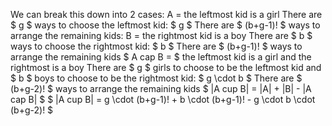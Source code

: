 We can break this down into 2 cases:
A = the leftmost kid is a girl
There are $ g $ ways to choose the leftmost kid: $ g $
There are $ (b+g-1)! $ ways to arrange the remaining kids:
B = the rightmost kid is a boy
There are $ b $ ways to choose the rightmost kid: $ b $
There are $ (b+g-1)! $ ways to arrange the remaining kids
$ A cap B = $ the leftmost kid is a girl and the rightmost is a boy
There are $ g $ girls to choose to be the leftmost kid and $ b $ boys to choose to be the rightmost kid: $ g \cdot b $
There are $ (b+g-2)! $ ways to arrange the remaining kids
$ |A cup B| = |A| + |B| - |A cap B| $
$ |A cup B| = g \cdot (b+g-1)! + b \cdot (b+g-1)! - g \cdot b \cdot (b+g-2)! $
